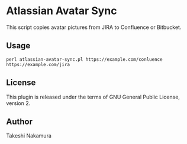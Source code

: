# Atlassian Avatar Sync

This script copies avatar pictures from JIRA to Confluence or Bitbucket.

## Usage

    perl atlassian-avatar-sync.pl https://example.com/conluence https://example.com/jira

## License

This plugin is released under the terms of GNU General Public License, version 2.

## Author

Takeshi Nakamura
